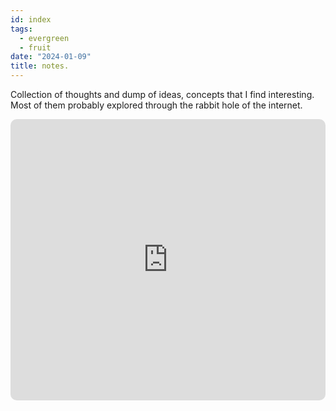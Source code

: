 ```yaml
---
id: index
tags:
  - evergreen
  - fruit
date: "2024-01-09"
title: notes.
---
```


Collection of thoughts and dump of ideas, concepts that I find interesting. Most of them probably explored through the rabbit hole of the internet.

<iframe allow="autoplay *; encrypted-media *; fullscreen *; clipboard-write" frameborder="0" height="450" style="width:100%;max-width:660px;overflow:hidden;border-radius:10px;" sandbox="allow-forms allow-popups allow-same-origin allow-scripts allow-storage-access-by-user-activation allow-top-navigation-by-user-activation" src="https://embed.music.apple.com/us/playlist/euphoric/pl.u-9N9L2Gbu1Mbj8lA"></iframe>
